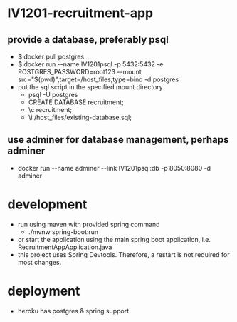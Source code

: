 # IV1201-recruitment-app

## provide a database, preferably psql
- $ docker pull postgres
- $ docker run --name IV1201psql -p 5432:5432 -e POSTGRES_PASSWORD=root123 --mount src="$(pwd)",target=/host_files,type=bind -d postgres
- put the sql script in the specified mount directory
  - psql -U postgres
  - CREATE DATABASE recruitment;
  - \c recruitment;
  - \i /host_files/existing-database.sql;
## use adminer for database management, perhaps adminer
- docker run --name adminer --link IV1201psql:db -p 8050:8080 -d adminer
  

# development
- run using maven with provided spring command
  - ./mvnw spring-boot:run
- or start the application using the main spring boot application, i.e. RecruitmentAppApplication.java
- this project uses Spring Devtools. Therefore, a restart is not required for most changes.


# deployment
- heroku has postgres & spring support
